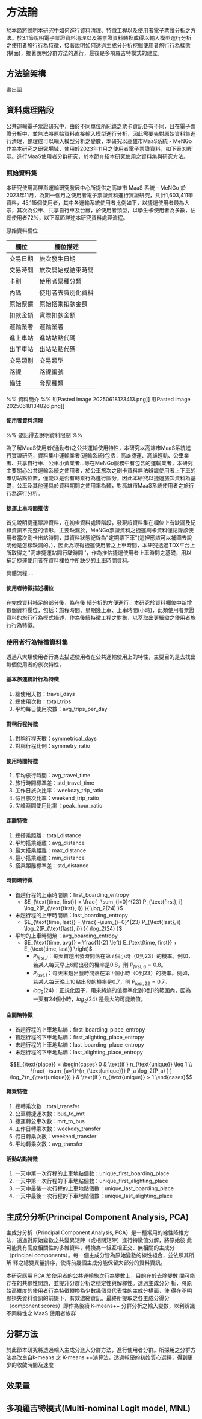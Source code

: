 # 方法論

於本節將說明本研究中如何進行資料清理、特徵工程以及使用者電子票證分析之方法。於3.1節說明電子票證資料清理以及將票證資料轉換成得以輸入模型進行分析之使用者旅行行為特徵，接著說明如何透過主成分分析挖掘使用者旅行行為樣態(構面)，接著說明分群方法的進行，最後是多項羅吉特模式的建立。

## 方法論架構



畫出圖

## 資料處理階段

公共運輸電子票證研究中，由於不同單位所紀錄之票卡資訊各有不同，且在電子票證分析中，並無法將原始資料直接輸入模型進行分析，因此需要先對原始資料集進行清理，整理成可以輸入模型分析之變數，本研究以高雄市MaaS系統 - MeNGo 作為本研究之研究場域，使用於2023年11月之使用者電子票證資料，如下表3.1所示。進行MaaS使用者分群研究，於本節介紹本研究使用之資料集與研究方法。

### 原始資料集

本研究使用高屏澎運輸研究發展中心所提供之高雄市 MaaS 系統 - MeNGo 於 2023年11月，為期一個月之使用者電子票證資料進行實證研究，共計1,603,411筆資料，45,115個使用者，其中各運輸系統使用者比例如下，以捷運使用者最為大宗，其次為公車、共享自行車及台鐵，於使用者類型，以學生卡使用者為多數，佔總使用者72%，以下章節詳述本研究資料處理流程。

原始資料欄位

| 欄位   | 欄位描述      |
| ---- | --------- |
| 交易日期 | 旅次發生日期    |
| 交易時間 | 旅次開始或結束時間 |
| 卡別   | 使用者票種分類   |
| 內碼   | 使用者去識別化資料 |
| 原始票價 | 原始搭乘扣款金額  |
| 扣款金額 | 實際扣款金額    |
| 運輸業者 | 運輸業者      |
| 進上車站 | 進站站點代碼    |
| 出下車站 | 出站站點代碼    |
| 交易類別 | 交易類型      |
| 路線   | 路線編號      |
| 備註   | 套票種類      |

%% 資料簡介 %%
![[Pasted image 20250618123413.png]]
![[Pasted image 20250618134826.png]]
#### 使用者資料清理

%% 要記得去說明資料限制 %%

為了解MaaS使用者(通勤者)之公共運輸使用特性，本研究以高雄市MaaS系統進行實證研究，資料集中運輸業者(運輸系統)包括：高雄捷運、高雄輕軌、公車業者、共享自行車、公車小黃業者...等在MeNGo服務中有包含的運輸業者，本研究主要關心公共運輸系統之使用者，於公車旅次之刷卡資料無法辨識使用者上下車的確切站點位置，僅能以是否有轉乘行為進行區分，因此本研究以捷運旅次資料為基礎，公車及其他運具於資料期間之使用率為輔，對高雄市MaaS系統使用者之旅行行為進行分析。


#### 捷運上車時間推估

首先說明捷運票證資料，在初步資料處理階段，發現該資料集在欄位上有缺漏及紀錄資訊不完整的情形，主要缺漏於，MeNGo票證資料之捷運刷卡資料僅記錄該使用者當次刷卡出站時間，其資料狀態紀錄為"定期票下車"(這裡應該可以補圖去說明他是怎樣缺漏的。)，因此為取得捷運使用者之上車時間，本研究透過TDX平台上所取得之''高雄捷運站間行駛時間''，作為推估捷運使用者上車時間之基礎，用以補足捷運使用者在資料欄位中所缺少的上車時間資料。

具體流程....

#### 使用者特徵描述欄位

在完成資料補足的部分後，為在後 續分析的方便進行，本研究於資料欄位中新增數個資料欄位，包括：旅程時間、星期幾上車、上車時間(小時)，此類使用者票證資料的旅行行為模式描述，作為後續特徵工程之對象，以萃取出更細緻之使用者旅行行為特徵。


### 使用者行為特徵資料集


透過八大類使用者行為去描述使用者在公共運輸使用上的特性，主要目的是去找出每個使用者的旅次特性，

#### 基本旅運統計行為特徵
1. 總使用天數：travel_days
2. 總使用次數：total_trips
3. 平均每日使用次數：avg_trips_per_day

#### 對稱行程特徵
1. 對稱行程天數：symmetrical_days
2. 對稱行程比例：symmetry_ratio

#### 使用時間特徵
1. 平均旅行時間：avg_travel_time
2. 旅行時間標準差：std_travel_time
3. 工作日旅次比率：weekday_trip_ratio
4. 假日旅次比率：weekend_trip_ratio
5. 尖峰時間使用比率：peak_hour_ratio

#### 距離特徵
1. 總搭乘距離：total_distance
2. 平均搭乘距離：avg_distance
3. 最大搭乘距離：max_distance
4. 最小搭乘距離：min_distance
5. 搭乘距離標準差：std_distance

#### 時間熵特徵
- 首趟行程的上車時間熵：first_boarding_entropy
	- $E_{\text{time, first}} = \frac{ -\sum_{i=0}^{23} P_{\text{first}, i} \log_2(P_{\text{first}, i}) }{ \log_2(24) }$
- 末趟行程的上車時間熵：last_boarding_entropy
	- $E_{\text{time, last}} = \frac{ -\sum_{i=0}^{23} P_{\text{last}, i} \log_2(P_{\text{last}, i}) }{ \log_2(24) }$
- 平均的上車時間熵：avg_boarding_entropy
	- $E_{\text{time, avg}} = \frac{1}{2} \left( E_{\text{time, first}} + E_{\text{time, last}} \right)$
		- $P_{first,i​}$：每天首趟出發時間落在第 $i$ 個小時（0到23）的機率。例如，若某人每天早上6點出發的機率是0.8，則 $P_{first,6}=0.8$。
		- $P_{last,i​}$：每天末趟出發時間落在第 $i$ 個小時（0到23）的機率。例如，若某人每天晚上10點出發的機率是0.7，則 $P_{last,22}=0.7$。
		- $log_2​(24)$：正規化因子，用來將熵的值標準化到0到1的範圍內，因為一天有24個小時，$log_2​(24)$ 是最大的可能熵值。


#### 空間熵特徵
- 首趟行程的上車地點熵：first_boarding_place_entropy
- 首趟行程的下車地點熵：first_alighting_place_entropy
- 末趟行程的上車地點熵：last_boarding_place_entropy
- 末趟行程的下車地點熵：last_alighting_place_entropy


$$E_{\text{place}} = 
\begin{cases} 
0 & \text{if } n_{\text{unique}} \leq 1 \\ 
\frac{ -\sum_{a=1}^{n_{\text{unique}}} P_a \log_2(P_a) }{ \log_2(n_{\text{unique}}) } & \text{if } n_{\text{unique}} > 1 
\end{cases}$$


#### 轉乘特徵
1. 總轉乘次數：total_transfer
2. 公車轉捷運次數：bus_to_mrt
3. 捷運轉公車次數：mrt_to_bus
4. 工作日轉乘次數：weekday_transfer
5. 假日轉乘次數：weekend_transfer
6. 平均轉乘次數：avg_transfer

#### 活動站點特徵
1. 一天中第一次行程的上車地點個數：unique_first_boarding_place
2.  一天中第一次行程的下車地點個數：unique_first_alighting_place
3.  一天中最後一次行程的上車地點個數：unique_last_boarding_place
4. 一天中最後一次行程的下車地點個數：unique_last_alighting_place



## 主成分分析(Principal Component Analysis, PCA)

主成分分析（Principal Component Analysis, PCA）是一種常用的線性降維方
法，透過對原始變數之共變異矩陣（或相關矩陣）進行特徵值分解，將原始彼
此可能具有高度相關性的多維資料，轉換為一組互相正交、無相關的主成分
（principal components）。每一個主成分皆為原始變數的線性組合，並依照其所解
釋之總變異量排序，使得前幾個主成分能保留大部分的資料資訊。

本研究應用 PCA 於使用者的公共運輸旅次行為變數上，目的在於去除變數
間可能存在的共線性問題，並提升分群分析之穩定性與解釋性。透過主成分分
析，將原始高維度的使用者行為特徵轉換為少數幾個具代表性的主成分構面，使
得在不明顯損失資料資訊的前提下，有效濃縮資訊。最終所提取之各主成分得分
（component scores）即作為後續 K-means++ 分群分析之輸入變數，以利辨識不同特性之 MaaS 使用者族群

## 分群方法

於此節本研究將透過輸入主成分進入分群方法，進行使用者分群。所採用之分群方法為改良自k-means 之 K-means ++演算法，透過較優的初始質心選擇，得到更少的收斂時間及速度



## 效果量


## 多項羅吉特模式(Multi-nominal Logit model, MNL)


